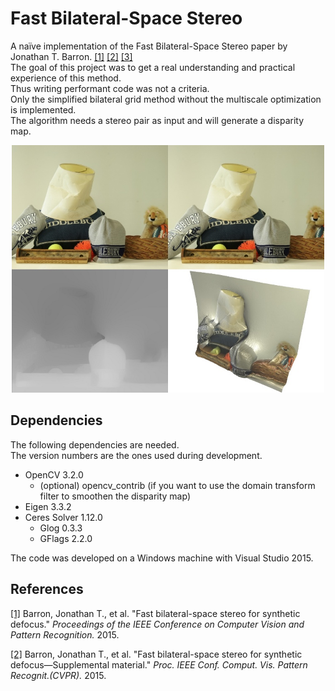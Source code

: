 # Fast Bilateral-Space Stereo
A naïve implementation of the Fast Bilateral-Space Stereo paper by Jonathan T. Barron. [[1]](http://jonbarron.info/BarronCVPR2015.pdf) [[2]](http://jonbarron.info/BarronCVPR2015_supp.pdf) [[3]](http://jonbarron.info/)   
The goal of this project was to get a real understanding and practical experience of this method.  
Thus writing performant code was not a criteria.  
Only the simplified bilateral grid method without the multiscale optimization is implemented.  
The algorithm needs a stereo pair as input and will generate a disparity map.

<p align="center">
<img src="data/middlebury_summary.jpg" width="500"> 
</p>

## Dependencies
The following dependencies are needed.  
The version numbers are the ones used during development.  
- OpenCV 3.2.0
  - (optional) opencv_contrib (if you want to use the domain transform filter to smoothen the disparity map)
- Eigen 3.3.2
- Ceres Solver 1.12.0
  - Glog 0.3.3
  - GFlags 2.2.0

The code was developed on a Windows machine with Visual Studio 2015.  

## References
[[1]](http://jonbarron.info/BarronCVPR2015.pdf) Barron, Jonathan T., et al. "Fast bilateral-space stereo for synthetic defocus." *Proceedings of the IEEE Conference on Computer Vision and Pattern Recognition.* 2015.

[[2]](http://jonbarron.info/BarronCVPR2015_supp.pdf) Barron, Jonathan T., et al. "Fast bilateral-space stereo for synthetic defocus—Supplemental material." *Proc. IEEE Conf. Comput. Vis. Pattern Recognit.(CVPR).* 2015.
